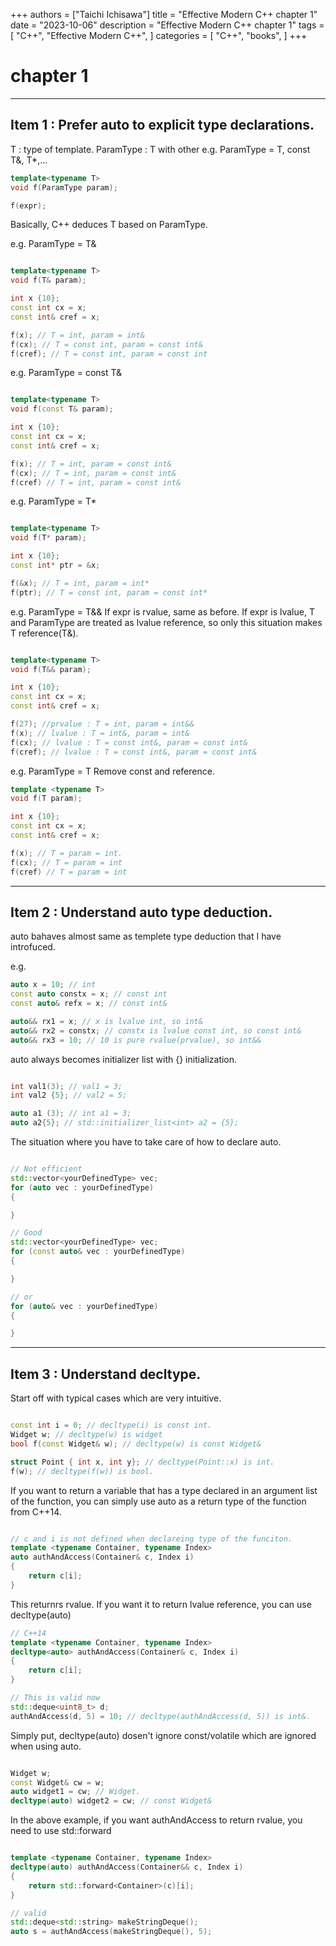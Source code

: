 +++
authors = ["Taichi Ichisawa"]
title = "Effective Modern C++ chapter 1"
date = "2023-10-06"
description = "Effective Modern C++ chapter 1"
tags = [
    "C++",
    "Effective Modern C++",
]
categories = [
    "C++",
    "books",
]
+++

# chapter 1

***

## Item 1 : Prefer **auto** to explicit type declarations.

T : type of template.
ParamType : T with other
e.g. ParamType = T, const T&, T*,...

```cpp
template<typename T>
void f(ParamType param);

f(expr);

```
Basically, C++ deduces T based on ParamType.

e.g. ParamType = T&
```cpp

template<typename T>
void f(T& param);

int x {10};
const int cx = x;
const int& cref = x;

f(x); // T = int, param = int&
f(cx); // T = const int, param = const int&
f(cref); // T = const int, param = const int

```

e.g. ParamType = const T&

```cpp

template<typename T>
void f(const T& param);

int x {10};
const int cx = x;
const int& cref = x;

f(x); // T = int, param = const int&
f(cx); // T = int, param = const int&
f(cref) // T = int, param = const int&

```

e.g. ParamType = T*

```cpp

template<typename T>
void f(T* param);

int x {10};
const int* ptr = &x;

f(&x); // T = int, param = int*
f(ptr); // T = const int, param = const int*

```

e.g. ParamType = T&&
If expr is rvalue, same as before.
If expr is lvalue, T and ParamType are treated as lvalue reference, so only this situation makes T reference(T&).
```cpp

template<typename T>
void f(T&& param);

int x {10};
const int cx = x;
const int& cref = x;

f(27); //prvalue : T = int, param = int&&
f(x); // lvalue : T = int&, param = int&
f(cx); // lvalue : T = const int&, param = const int&
f(cref); // lvalue : T = const int&, param = const int&

```

e.g. ParamType = T
Remove const and reference.
```cpp
template <typename T>
void f(T param);

int x {10};
const int cx = x;
const int& cref = x;

f(x); // T = param = int.
f(cx); // T = param = int
f(cref) // T = param = int

```


***

## Item 2 : Understand auto type deduction.

auto bahaves almost same as templete type deduction that I have introfuced.

e.g.

```cpp
auto x = 10; // int
const auto constx = x; // const int
const auto& refx = x; // const int&

auto&& rx1 = x; // x is lvalue int, so int&
auto&& rx2 = constx; // constx is lvalue const int, so const int&
auto&& rx3 = 10; // 10 is pure rvalue(prvalue), so int&&

```

auto always becomes initializer list with {} initialization.

```cpp

int val1(3); // val1 = 3;
int val2 {5}; // val2 = 5;

auto a1 (3); // int a1 = 3;
auto a2{5}; // std::initializer_list<int> a2 = {5};

```

The situation where you have to take care of how to declare auto.

```cpp

// Not efficient
std::vector<yourDefinedType> vec;
for (auto vec : yourDefinedType)
{

}

// Good
std::vector<yourDefinedType> vec;
for (const auto& vec : yourDefinedType)
{

}

// or
for (auto& vec : yourDefinedType)
{

}

```
***

## Item 3 : Understand decltype.

Start off with typical cases which are very intuitive.

```cpp

const int i = 0; // decltype(i) is const int.
Widget w; // decltype(w) is widget
bool f(const Widget& w); // decltype(w) is const Widget&

struct Point { int x, int y}; // decltype(Point::x) is int.
f(w); // decltype(f(w)) is bool.

```

If you want to return a variable that has a type declared in an argument list of the function, you can simply use auto as a return type of the function from C++14.

```cpp

// c and i is not defined when declareing type of the funciton.
template <typename Container, typename Index>
auto authAndAccess(Container& c, Index i)
{
    return c[i];
}
```

This returnrs rvalue. If you want it to return lvalue reference, you can use decltype(auto)

```cpp
// C++14
template <typename Container, typename Index>
decltype<auto> authAndAccess(Container& c, Index i)
{
    return c[i];
}

// This is valid now
std::deque<uint8_t> d;
authAndAccess(d, 5) = 10; // decltype(authAndAccess(d, 5)) is int&.

```

Simply put, decltype(auto) dosen't ignore const/volatile which are ignored when using auto.
```cpp

Widget w;
const Widget& cw = w;
auto widget1 = cw; // Widget.
decltype(auto) widget2 = cw; // const Widget&

```

In the above example, if you want authAndAccess to return rvalue, you need to use std::forward

```cpp

template <typename Container, typename Index>
decltype(auto) authAndAccess(Container&& c, Index i)
{
    return std::forward<Container>(c)[i];
}

// valid
std::deque<std::string> makeStringDeque();
auto s = authAndAccess(makeStringDeque(), 5);

```


